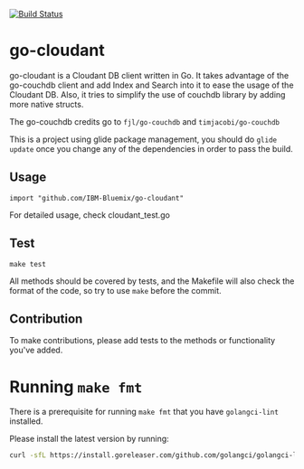 [![Build Status](https://travis-ci.org/IBM-Bluemix/go-cloudant.svg?branch=master)](https://travis-ci.org/IBM-Bluemix/go-cloudant)

# go-cloudant

go-cloudant is a Cloudant DB client written in Go. It takes advantage
of the go-couchdb client and add Index and Search into
it to ease the usage of the Cloudant DB. Also, it tries to simplify the
use of couchdb library by adding more native structs.

The go-couchdb credits go to `fjl/go-couchdb` and `timjacobi/go-couchdb`

This is a project using glide package management, you should do `glide update`
once you change any of the dependencies in order to pass the build.

## Usage

    import "github.com/IBM-Bluemix/go-cloudant"

For detailed usage, check cloudant_test.go

## Test

    make test

All methods should be covered by tests, and the Makefile will also check
the format of the code, so try to use `make` before the commit.

## Contribution

To make contributions, please add tests to the methods or functionality
you've added.

# Running `make fmt`

There is a prerequisite for running `make fmt` that you have `golangci-lint` installed.

Please install the latest version by running:
```bash
curl -sfL https://install.goreleaser.com/github.com/golangci/golangci-lint.sh | sh -s -- -b $(go env GOPATH)/bin v1.23.6
```
